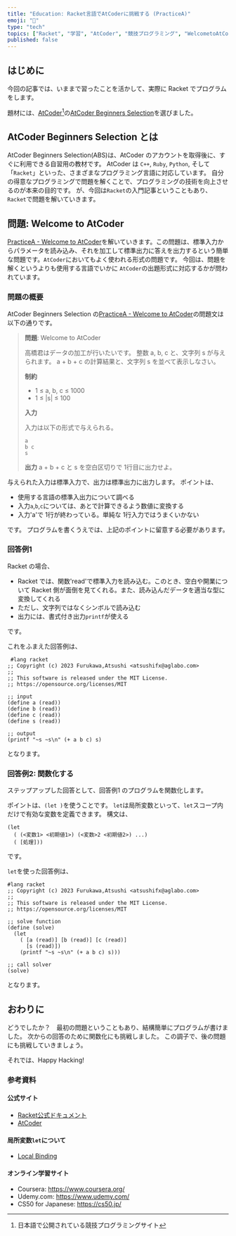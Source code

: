 ```yaml
---
title: "Education: Racket言語でAtCoderに挑戦する (PracticeA)"
emoji: "🎾"
type: "tech"
topics: ["Racket", "学習", "AtCoder", "競技プログラミング", "WelcometoAtCoder" ]
published: false
---
```


## はじめに

今回の記事では、いままで習ったことを活かして、実際に Racket でプログラムをします。

題材には、[AtCoder](https://atcoder.jp/)[^1]の[AtCoder Beginners Selection](https://atcoder.jp/contests/abs)を選びました。

[^1]: 日本語で公開されている競技プログラミングサイト

## AtCoder Beginners Selection とは

AtCoder Beginners Selection(ABS)は、AtCoder のアカウントを取得後に、すぐに利用できる自習用の教材です。
AtCoder は `C++`, `Ruby`, `Python`, そして「`Racket`」といった、さまざまなプログラミング言語に対応しています。
自分の得意なプログラミングで問題を解くことで、プログラミングの技術を向上させるのが本来の目的です。
が、今回は`Racket`の入門記事ということもあり、`Racket`で問題を解いていきます。

## 問題: Welcome to AtCoder

[PracticeA - Welcome to AtCoder](https://atcoder.jp/contests/abs/tasks/practice_1)を解いていきます。この問題は、標準入力からパラメータを読み込み、それを加工して標準出力に答えを出力するという簡単な問題です。`AtCoder`においてもよく使われる形式の問題です。
今回は、問題を解くというよりも使用する言語でいかに `AtCoder`の出題形式に対応するかが問われています。

### 問題の概要

AtCoder Beginners Selection の[PracticeA - Welcome to AtCoder](https://atcoder.jp/contests/abs/tasks/practice_1)の問題文は以下の通りです。

>
> **問題**: Welcome to AtCoder
>
> 高橋君はデータの加工が行いたいです。
> 整数 a, b, c と、文字列 s が与えられます。 a + b + c の計算結果と、文字列 s を並べて表示しなさい。
>
> **制約**
>
> - 1 ≤ a, b, c ≤ 1000
> - 1 ≤ |s| ≤ 100
>
> **入力**
>
> 入力は以下の形式で与えられる。
>
> ``` stdin
> a
> b c
> s
> ```
>
> **出力**
> a + b + c と s を空白区切りで 1行目に出力せよ。

与えられた入力は標準入力で、出力は標準出力に出力します。
ポイントは、

- 使用する言語の標準入出力について調べる
- 入力`a`,`b`,`c`については、あとで計算できるよう数値に変換する
- 入力'a'で 1行が終わっている。単純な 1行入力ではうまくいかない

です。
プログラムを書くうえでは、上記のポイントに留意する必要があります。

### 回答例1

Racket の場合、

- Racket では、関数'read'で標準入力を読み込む。このとき、空白や開業について Racket 側が面倒を見てくれる。また、読み込んだデータを適当な型に変換してくれる
- ただし、文字列ではなくシンボルで読み込む
- 出力には、書式付き出力`printf`が使える

です。

これをふまえた回答例は、

``` Racket: main1.rkt
 #lang racket
;; Copyright (c) 2023 Furukawa,Atsushi <atsushifx@aglabo.com>
;;
;; This software is released under the MIT License.
;; https://opensource.org/licenses/MIT

;; input
(define a (read))
(define b (read))
(define c (read))
(define s (read))

;; output
(printf "~s ~s\n" (+ a b c) s)

 ```

となります。

### 回答例2: 関数化する

ステップアップした回答として、回答例1 のプログラムを関数化します。

ポイントは、`(let )`を使うことです。
`let`は局所変数といって、`let`スコープ内だけで有効な変数を定義できます。
構文は、

``` Racket: let構文
(let
  ( (<変数1> <初期値1>) (<変数>2 <初期値2>) ...)
  ( [処理]))

```

です。

`let`を使った回答例は、

``` Racket: main2.rkt
#lang racket
;; Copyright (c) 2023 Furukawa,Atsushi <atsushifx@aglabo.com>
;;
;; This software is released under the MIT License.
;; https://opensource.org/licenses/MIT

;; solve function
(define (solve)
  (let
    ( [a (read)] [b (read)] [c (read)]
      [s (read)])
    (printf "~s ~s\n" (+ a b c) s)))

;; call solver
(solve)

```

となります。

## おわりに

どうでしたか？　最初の問題ということもあり、結構簡単にプログラムが書けました。
次からの回答のために関数化にも挑戦しました。
この調子で、後の問題にも挑戦していきましょう。

それでは、Happy Hacking!

### 参考資料

#### 公式サイト

- [Racket公式ドキュメント](https://docs.racket-lang.org/)
- [AtCoder](https://atcoder.jp/)

#### 局所変数`let`について

- [Local Binding](https://docs.racket-lang.org/guide/let.html)


#### オンライン学習サイト

- Coursera: <https://www.coursera.org/>
- Udemy.com: <https://www.udemy.com/>
- CS50 for Japanese: <https://cs50.jp/>
